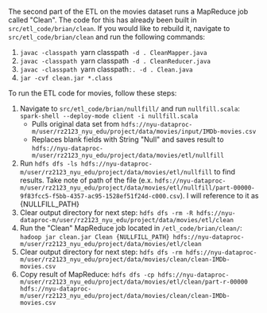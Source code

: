 The second part of the ETL on the movies dataset runs a MapReduce job called "Clean". The code for this has already been built in `src/etl_code/brian/clean`. If you would like to rebuild it, navigate to `src/etl_code/brian/clean` and run the following commands:
1. `javac -classpath `yarn classpath` -d . CleanMapper.java`
2. `javac -classpath `yarn classpath` -d . CleanReducer.java`
3. `javac -classpath `yarn classpath`:. -d . Clean.java`
4. `jar -cvf clean.jar *.class`

To run the ETL code for movies, follow these steps:

1. Navigate to `src/etl_code/brian/nullfill/` and run `nullfill.scala`: `spark-shell --deploy-mode client -i nullfill.scala`
   * Pulls original data set from `hdfs://nyu-dataproc-m/user/rz2123_nyu_edu/project/data/movies/input/IMDb-movies.csv`
   * Replaces blank fields with String "Null" and saves result to `hdfs://nyu-dataproc-m/user/rz2123_nyu_edu/project/data/movies/etl/nullfill`
2. Run `hdfs dfs -ls hdfs://nyu-dataproc-m/user/rz2123_nyu_edu/project/data/movies/etl/nullfill` to find results. Take note of path of the file (e.x. `hdfs://nyu-dataproc-m/user/rz2123_nyu_edu/project/data/movies/etl/nullfill/part-00000-9f83fcc5-f5bb-4357-ac95-1528ef51f24d-c000.csv`). I will reference to it as {NULLFILL_PATH}
3. Clear output directory for next step: `hdfs dfs -rm -R hdfs://nyu-dataproc-m/user/rz2123_nyu_edu/project/data/movies/etl/clean`
4. Run the "Clean" MapReduce job located in `/etl_code/brian/clean/`: `hadoop jar clean.jar Clean {NULLFILL_PATH} hdfs://nyu-dataproc-m/user/rz2123_nyu_edu/project/data/movies/etl/clean`
5. Clear output directory for next step: `hdfs dfs -rm hdfs://nyu-dataproc-m/user/rz2123_nyu_edu/project/data/movies/clean/clean-IMDb-movies.csv`
6. Copy result of MapReduce: `hdfs dfs -cp hdfs://nyu-dataproc-m/user/rz2123_nyu_edu/project/data/movies/etl/clean/part-r-00000 hdfs://nyu-dataproc-m/user/rz2123_nyu_edu/project/data/movies/clean/clean-IMDb-movies.csv`
